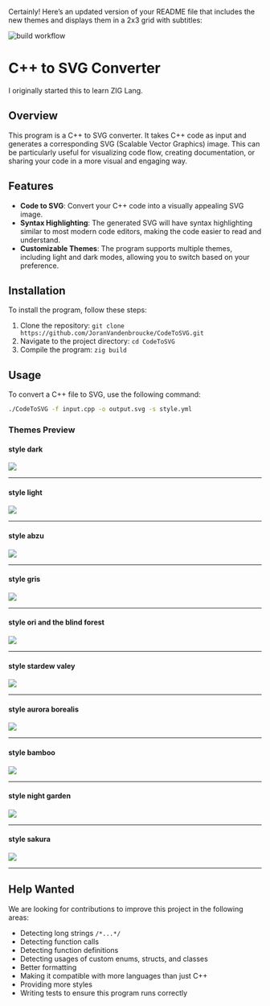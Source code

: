 Certainly! Here’s an updated version of your README file that includes the new themes and displays them in a 2x3 grid
with subtitles:

![build workflow](https://github.com/JoranVandenbroucke/CodeToSVG/actions/workflows/Build.yml/badge.svg)

# C++ to SVG Converter

I originally started this to learn ZIG Lang.

## Overview

This program is a C++ to SVG converter. It takes C++ code as input and generates a corresponding SVG (Scalable Vector
Graphics) image. This can be particularly useful for visualizing code flow, creating documentation, or sharing your code
in a more visual and engaging way.

## Features

- **Code to SVG**: Convert your C++ code into a visually appealing SVG image.
- **Syntax Highlighting**: The generated SVG will have syntax highlighting similar to most modern code editors, making
  the code easier to read and understand.
- **Customizable Themes**: The program supports multiple themes, including light and dark modes, allowing you to switch
  based on your preference.

## Installation

To install the program, follow these steps:

1. Clone the repository: `git clone https://github.com/JoranVandenbroucke/CodeToSVG.git`
2. Navigate to the project directory: `cd CodeToSVG`
3. Compile the program: `zig build`

## Usage

To convert a C++ file to SVG, use the following command:

```bash
./CodeToSVG -f input.cpp -o output.svg -s style.yml
```

### Themes Preview

#### style dark

![](svgs/foo-dark.svg)

---

#### style light

![](svgs/foo-light.svg)

---

#### style abzu

![](svgs/foo-abzu.svg)

---

#### style gris

![](svgs/foo-gris.svg)

---

#### style ori and the blind forest

![](svgs/foo-ori.svg)

---

#### style stardew valey

![](svgs/foo-stardew.svg)

---

#### style aurora borealis

![](svgs/foo-aurora.svg)

---

#### style bamboo

![](svgs/foo-bamboo.svg)

---

#### style night garden

![](svgs/foo-nocturne.svg)

---

#### style sakura

![](svgs/foo-sakura.svg)

---

## Help Wanted

We are looking for contributions to improve this project in the following areas:

- Detecting long strings `/*...*/`
- Detecting function calls
- Detecting function definitions
- Detecting usages of custom enums, structs, and classes
- Better formatting
- Making it compatible with more languages than just C++
- Providing more styles
- Writing tests to ensure this program runs correctly

```

